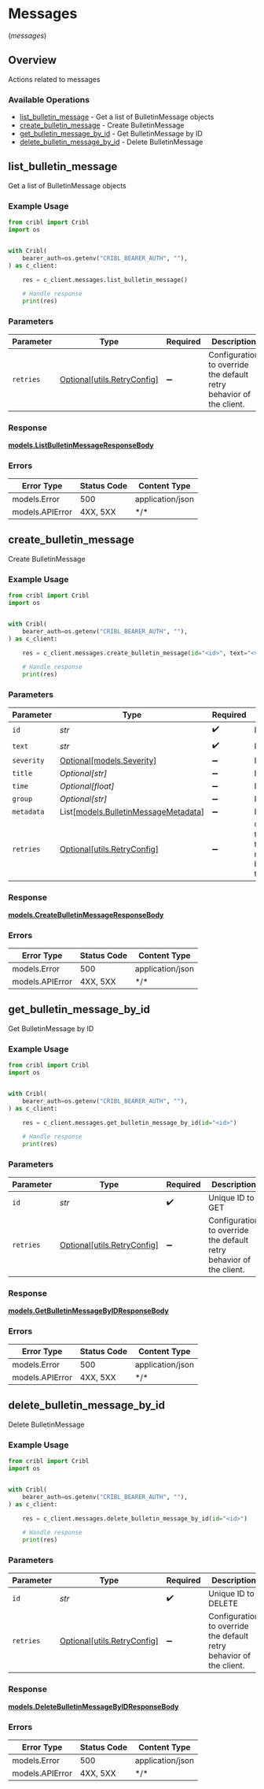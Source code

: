 # Messages
(*messages*)

## Overview

Actions related to messages

### Available Operations

* [list_bulletin_message](#list_bulletin_message) - Get a list of BulletinMessage objects
* [create_bulletin_message](#create_bulletin_message) - Create BulletinMessage
* [get_bulletin_message_by_id](#get_bulletin_message_by_id) - Get BulletinMessage by ID
* [delete_bulletin_message_by_id](#delete_bulletin_message_by_id) - Delete BulletinMessage

## list_bulletin_message

Get a list of BulletinMessage objects

### Example Usage

```python
from cribl import Cribl
import os


with Cribl(
    bearer_auth=os.getenv("CRIBL_BEARER_AUTH", ""),
) as c_client:

    res = c_client.messages.list_bulletin_message()

    # Handle response
    print(res)

```

### Parameters

| Parameter                                                           | Type                                                                | Required                                                            | Description                                                         |
| ------------------------------------------------------------------- | ------------------------------------------------------------------- | ------------------------------------------------------------------- | ------------------------------------------------------------------- |
| `retries`                                                           | [Optional[utils.RetryConfig]](../../models/utils/retryconfig.md)    | :heavy_minus_sign:                                                  | Configuration to override the default retry behavior of the client. |

### Response

**[models.ListBulletinMessageResponseBody](../../models/listbulletinmessageresponsebody.md)**

### Errors

| Error Type       | Status Code      | Content Type     |
| ---------------- | ---------------- | ---------------- |
| models.Error     | 500              | application/json |
| models.APIError  | 4XX, 5XX         | \*/\*            |

## create_bulletin_message

Create BulletinMessage

### Example Usage

```python
from cribl import Cribl
import os


with Cribl(
    bearer_auth=os.getenv("CRIBL_BEARER_AUTH", ""),
) as c_client:

    res = c_client.messages.create_bulletin_message(id="<id>", text="<value>")

    # Handle response
    print(res)

```

### Parameters

| Parameter                                                                       | Type                                                                            | Required                                                                        | Description                                                                     |
| ------------------------------------------------------------------------------- | ------------------------------------------------------------------------------- | ------------------------------------------------------------------------------- | ------------------------------------------------------------------------------- |
| `id`                                                                            | *str*                                                                           | :heavy_check_mark:                                                              | N/A                                                                             |
| `text`                                                                          | *str*                                                                           | :heavy_check_mark:                                                              | N/A                                                                             |
| `severity`                                                                      | [Optional[models.Severity]](../../models/severity.md)                           | :heavy_minus_sign:                                                              | N/A                                                                             |
| `title`                                                                         | *Optional[str]*                                                                 | :heavy_minus_sign:                                                              | N/A                                                                             |
| `time`                                                                          | *Optional[float]*                                                               | :heavy_minus_sign:                                                              | N/A                                                                             |
| `group`                                                                         | *Optional[str]*                                                                 | :heavy_minus_sign:                                                              | N/A                                                                             |
| `metadata`                                                                      | List[[models.BulletinMessageMetadata](../../models/bulletinmessagemetadata.md)] | :heavy_minus_sign:                                                              | N/A                                                                             |
| `retries`                                                                       | [Optional[utils.RetryConfig]](../../models/utils/retryconfig.md)                | :heavy_minus_sign:                                                              | Configuration to override the default retry behavior of the client.             |

### Response

**[models.CreateBulletinMessageResponseBody](../../models/createbulletinmessageresponsebody.md)**

### Errors

| Error Type       | Status Code      | Content Type     |
| ---------------- | ---------------- | ---------------- |
| models.Error     | 500              | application/json |
| models.APIError  | 4XX, 5XX         | \*/\*            |

## get_bulletin_message_by_id

Get BulletinMessage by ID

### Example Usage

```python
from cribl import Cribl
import os


with Cribl(
    bearer_auth=os.getenv("CRIBL_BEARER_AUTH", ""),
) as c_client:

    res = c_client.messages.get_bulletin_message_by_id(id="<id>")

    # Handle response
    print(res)

```

### Parameters

| Parameter                                                           | Type                                                                | Required                                                            | Description                                                         |
| ------------------------------------------------------------------- | ------------------------------------------------------------------- | ------------------------------------------------------------------- | ------------------------------------------------------------------- |
| `id`                                                                | *str*                                                               | :heavy_check_mark:                                                  | Unique ID to GET                                                    |
| `retries`                                                           | [Optional[utils.RetryConfig]](../../models/utils/retryconfig.md)    | :heavy_minus_sign:                                                  | Configuration to override the default retry behavior of the client. |

### Response

**[models.GetBulletinMessageByIDResponseBody](../../models/getbulletinmessagebyidresponsebody.md)**

### Errors

| Error Type       | Status Code      | Content Type     |
| ---------------- | ---------------- | ---------------- |
| models.Error     | 500              | application/json |
| models.APIError  | 4XX, 5XX         | \*/\*            |

## delete_bulletin_message_by_id

Delete BulletinMessage

### Example Usage

```python
from cribl import Cribl
import os


with Cribl(
    bearer_auth=os.getenv("CRIBL_BEARER_AUTH", ""),
) as c_client:

    res = c_client.messages.delete_bulletin_message_by_id(id="<id>")

    # Handle response
    print(res)

```

### Parameters

| Parameter                                                           | Type                                                                | Required                                                            | Description                                                         |
| ------------------------------------------------------------------- | ------------------------------------------------------------------- | ------------------------------------------------------------------- | ------------------------------------------------------------------- |
| `id`                                                                | *str*                                                               | :heavy_check_mark:                                                  | Unique ID to DELETE                                                 |
| `retries`                                                           | [Optional[utils.RetryConfig]](../../models/utils/retryconfig.md)    | :heavy_minus_sign:                                                  | Configuration to override the default retry behavior of the client. |

### Response

**[models.DeleteBulletinMessageByIDResponseBody](../../models/deletebulletinmessagebyidresponsebody.md)**

### Errors

| Error Type       | Status Code      | Content Type     |
| ---------------- | ---------------- | ---------------- |
| models.Error     | 500              | application/json |
| models.APIError  | 4XX, 5XX         | \*/\*            |
